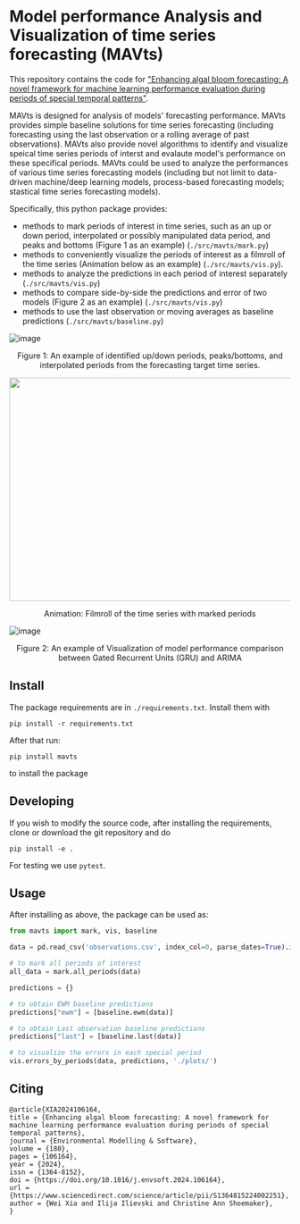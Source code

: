 # Model performance Analysis and Visualization of time series forecasting (MAVts)
This repository contains the code for ["Enhancing algal bloom forecasting: A novel framework for machine learning performance evaluation during periods of special temporal patterns"](https://doi.org/10.1016/j.envsoft.2024.106164).

MAVts is designed for analysis of models' forecasting performance. MAVts provides simple baseline solutions for time series forecasting (including forecasting using the last observation or a rolling average of past observations). MAVts also provide novel algorithms to identify and visualize speical time series periods of interst and evalaute model's performance on these specifical periods. MAVts could be used to analyze the performances of various time series forecasting models (including but not limit to data-driven machine/deep learning models, process-based forecasting models; stastical time series forecasting models).

Specifically, this python package provides:
- methods to mark periods of interest in time series, such as an up or down period, interpolated or possibly manipulated data period, and peaks and bottoms (Figure 1 as an example) (`./src/mavts/mark.py`)
- methods to conveniently visualize the periods of interest as a filmroll of the time series (Animation below as an example) (`./src/mavts/vis.py`).
- methods to analyze the predictions in each period of interest separately (`./src/mavts/vis.py`) 
- methods to compare side-by-side the predictions and error of two models (Figure 2 as an example) (`./src/mavts/vis.py`)
- methods to use the last observation or moving averages as baseline predictions (`./src/mavts/baseline.py`)

![image](https://user-images.githubusercontent.com/22387034/229267197-aae4e18e-7855-441e-a91e-43be988265ee.png#center) 
<p align="center">Figure 1: An example of identified up/down periods, peaks/bottoms, and interpolated periods from the forecasting target time series.</p>

<p align="center">
<img src="https://user-images.githubusercontent.com/22387034/229269362-ca61f3b4-b04e-49d4-bce5-d934a80586e6.gif" width="714" height="400" />
</p>

<p align="center">
Animation: Filmroll of the time series with marked periods 
</p>

![image](https://user-images.githubusercontent.com/22387034/229267805-4896c37a-93fc-49d5-a9ee-30dd5929bc14.png#center)
<p align="center">Figure 2: An example of Visualization of model performance comparison between Gated Recurrent Units (GRU) and ARIMA </p>

## Install

The package requirements are in `./requirements.txt`. Install them with 
```
pip install -r requirements.txt
```
After that run:
```
pip install mavts
```
to install the package

## Developing

If you wish to modify the source code, after installing the requirements, clone or download the git repository and do 
```
pip install -e .
```

For testing we use `pytest`.

## Usage
After installing as above, the package can be used as:

```python
from mavts import mark, vis, baseline

data = pd.read_csv('observations.csv', index_col=0, parse_dates=True).iloc[:, 0]

# to mark all periods of interest
all_data = mark.all_periods(data)

predictions = {}

# to obtain EWM baseline predictions
predictions["ewm"] = [baseline.ewm(data)]

# to obtain Last observation baseline predictions
predictions["last"] = [baseline.last(data)]

# to visualize the errors in each special period
vis.errors_by_periods(data, predictions, './plots/')

```

## Citing
```
@article{XIA2024106164,
title = {Enhancing algal bloom forecasting: A novel framework for machine learning performance evaluation during periods of special temporal patterns},
journal = {Environmental Modelling & Software},
volume = {180},
pages = {106164},
year = {2024},
issn = {1364-8152},
doi = {https://doi.org/10.1016/j.envsoft.2024.106164},
url = {https://www.sciencedirect.com/science/article/pii/S1364815224002251},
author = {Wei Xia and Ilija Ilievski and Christine Ann Shoemaker},
}
```

